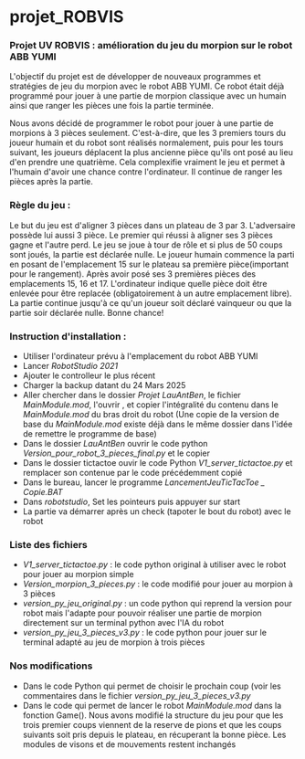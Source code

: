 # projet_ROBVIS
### Projet UV ROBVIS : amélioration du jeu du morpion sur le robot ABB YUMI

L'objectif du projet est de développer de nouveaux programmes et stratégies de jeu du morpion avec le robot ABB YUMI.
Ce robot était déjà programmé pour jouer à une partie de morpion classique avec un humain ainsi que ranger les pièces une fois la partie terminée.

Nous avons décidé de programmer le robot pour jouer à une partie de morpions à 3 pièces seulement. C'est-à-dire, que les 3 premiers tours du joueur humain et du robot sont réalisés normalement, puis pour les tours suivant, les joueurs déplacent la plus ancienne pièce qu'ils ont posé au lieu d'en prendre une quatrième. Cela complexifie vraiment le jeu et permet à l'humain d'avoir une chance contre l'ordinateur. Il continue de ranger les pièces après la partie.


### Règle du jeu :
Le but du jeu est d'aligner 3 pièces dans un plateau de 3 par 3. L'adversaire possède lui aussi 3 pièce. Le premier qui réussi à aligner ses 3 pièces gagne et l'autre perd. Le jeu se joue à tour de rôle et si plus de 50 coups sont joués, la partie est déclarée nulle. 
Le joueur humain commence la parti en posant de l'emplacement 15 sur le plateau sa première pièce(important pour le rangement). Après avoir posé ses 3 premières pièces des emplacements 15, 16 et 17. L'ordinateur indique quelle pièce doit être enlevée pour être replacée (obligatoirement à un autre emplacement libre). 
La partie continue jusqu'à ce qu'un joueur soit déclaré vainqueur ou que la partie soir déclarée nulle.
Bonne chance!


### Instruction d'installation : 

 - Utiliser l'ordinateur prévu à l'emplacement du robot ABB YUMI
 - Lancer *RobotStudio 2021*
 - Ajouter le controlleur le plus récent
 - Charger la backup datant du 24 Mars 2025
 - Aller chercher dans le dossier *Projet LauAntBen*, le fichier *MainModule.mod*, l'ouvrir , et copier l'intégralité du contenu dans le *MainModule.mod* du bras droit du robot (Une copie de la version de base du *MainModule.mod* existe déjà dans le même dossier dans l'idée de remettre le programme de base)
 - Dans le dossier *LauAntBen* ouvrir le code python *Version_pour_robot_3_pieces_final.py* et le copier
 - Dans le dossier tictactoe ouvir le code Python *V1_server_tictactoe.py* et remplacer son contenue par le code précédemment copié
 - Dans le bureau, lancer le programme *LancementJeuTicTacToe _ Copie.BAT*
 - Dans *robotstudio*, Set les pointeurs puis appuyer sur start
 - La partie va démarrer après un check (tapoter le bout du robot) avec le robot 

### Liste des fichiers 

- *V1_server_tictactoe.py* : le code python original à utiliser avec le robot pour jouer au morpion simple
- *Version_morpion_3_pieces.py* : le code modifié pour jouer au morpion à 3 pièces
- *version_py_jeu_original.py* : un code python qui reprend la version pour robot mais l'adapte pour pouvoir réaliser une partie de morpion directement sur un terminal python avec l'IA du robot
- *version_py_jeu_3_pieces_v3.py* : le code python pour jouer sur le terminal adapté au jeu de morpion à trois pièces

### Nos modifications
- Dans le code Python qui permet de choisir le prochain coup (voir les commentaires dans le fichier *version_py_jeu_3_pieces_v3.py* 
- Dans le code qui permet de lancer le robot *MainModule.mod* dans la fonction Game(). Nous avons modifié la structure du jeu pour que les trois premier coups viennent de la reserve de pions et que les coups suivants soit pris depuis le plateau, en récuperant la bonne pièce. Les modules de visons et de mouvements restent inchangés  
 
